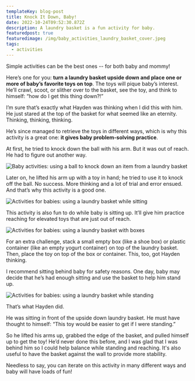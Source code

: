 ```yaml
---
templateKey: blog-post
title: Knock It Down, Baby!
date: 2022-10-24T09:52:30.872Z
description: A laundry basket is a fun activity for baby.
featuredpost: true
featuredimage: /img/baby_activities_laundry_basket_cover.jpeg
tags:
  - activities
---
```

Simple activities can be the best ones -- for both baby and mommy!

Here’s one for you: **turn a laundry basket upside down and place one or more of baby’s favorite toys on top**. The toys will pique baby’s interest. He’ll crawl, scoot, or slither over to the basket, see the toy, and think to himself: “how do I get this thing down?!” 

I’m sure that’s exactly what Hayden was thinking when I did this with him. He just stared at the top of the basket for what seemed like an eternity. Thinking, thinking, thinking.

He’s since managed to retrieve the toys in different ways, which is why this activity is a great one: **it gives baby problem-solving practice**. 

At first, he tried to knock down the ball with his arm. But it was out of reach. He had to figure out another way. 

![Baby activities: using a ball to knock down an item from a laundry basket](/img/baby_activities_laundry_basket2.jpeg)

Later on, he lifted his arm up with a toy in hand; he tried to use it to knock off the ball. No success. More thinking and a lot of trial and error ensued. And that’s why this activity is a good one. 

![Activities for babies: using a laundry basket while sitting](/img/activities_for_babies_laundry_basket_6.jpeg)





This activity is also fun to do while baby is sitting up. It’ll give him practice reaching for elevated toys that are just out of reach. 

![Activities for babies: using a laundry basket with boxes](/img/baby_activities_laundry_basket1.jpeg)



For an extra challenge, stack a small empty box (like a shoe box) or plastic container (like an empty yogurt container) on top of the laundry basket. Then, place the toy on top of the box or container. This, too, got Hayden thinking. 

I recommend sitting behind baby for safety reasons. One day, baby may decide that he’s had enough sitting and use the basket to help him stand up. 

![Activities for babies: using a laundry basket while standing](/img/baby_activities_laundry_basket_standing.jpeg)

That’s what Hayden did.

He was sitting in front of the upside down laundry basket. He must have thought to himself: “This toy would be easier to get if I were standing.” 

So he lifted his arms up, grabbed the edge of the basket, and pulled himself up to get the toy! He’d never done this before, and I was glad that I was behind him so I could help balance while standing and reaching. It's also useful to have the basket against the wall to provide more stability. 

Needless to say, you can iterate on this activity in many different ways and baby will have loads of fun!